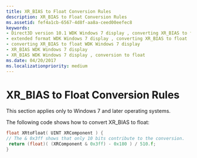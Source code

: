```yaml
---
title: XR_BIAS to Float Conversion Rules
description: XR_BIAS to Float Conversion Rules
ms.assetid: fef4a1cb-6567-4d8f-aa8a-ceed00eefec8
keywords:
- Direct3D version 10.1 WDK Windows 7 display , converting XR_BIAS to float
- extended format WDK Windows 7 display , converting XR_BIAS to float
- converting XR_BIAS to float WDK Windows 7 display
- XR_BIAS WDK Windows 7 display
- XR_BIAS WDK Windows 7 display , conversion to float
ms.date: 04/20/2017
ms.localizationpriority: medium
---
```


# XR\_BIAS to Float Conversion Rules


This section applies only to Windows 7 and later operating systems.

The following code shows how to convert XR\_BIAS to float:

```cpp
float XRtoFloat( UINT XRComponent ) {
// The & 0x3ff shows that only 10 bits contribute to the conversion. 
 return (float)( (XRComponent & 0x3ff) - 0x180 ) / 510.f;
}
```

 

 





